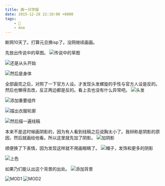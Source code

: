 ```yaml
---
title: 画一只学姐
date: 2015-12-28 22:10:00 +0800
tags:
    - 🎨
    - moe
---
```


断网10天了。打算元旦换isp了。没网继续画画。

<!--more-->

先放出传说中的草图。
![传说中的草图](http://cdn.corumi.cn/tomoe-mami/0.jpg-h720p)

![还是从头开始](http://cdn.corumi.cn/tomoe-mami/1.jpg-h720p)

![然后是身体](http://cdn.corumi.cn/tomoe-mami/2.jpg-h720p)

全部画完之后，对照了一下官方人设。才发现头发螺旋的手性与官方人设是反的。然后也懒得去改，反正两边都是反的。看上去也没有什么异常吧。
![头发](http://cdn.corumi.cn/tomoe-mami/3.jpg-h720p)

![添加重要组件](http://cdn.corumi.cn/tomoe-mami/4.jpg-h720p)

![描出衣服轮廓](http://cdn.corumi.cn/tomoe-mami/5.jpg-h720p)

![然后描一遍线稿](http://cdn.corumi.cn/tomoe-mami/6.jpg-h720p)

本来不是这时候画阴影的，因为有人看到线稿之后说胸太小了。我辩称是阴影的原因，然后就画给他看。所以这里就先加了阴影。
![加阴影](http://cdn.corumi.cn/tomoe-mami/7.jpg-h720p)

顺便换了下表情，因为发现这样就不用画眼睛了。
![帽子，发饰和更多的阴影](http://cdn.corumi.cn/tomoe-mami/8.jpg-h720p)

![上色](http://cdn.corumi.cn/tomoe-mami/9.jpg-h720p)

如果乃们能认出这个背景的出处。
![添加背景](http://cdn.corumi.cn/tomoe-mami/fin.jpg-h720p)



![MOD1](http://cdn.corumi.cn/tomoe-mami/9Ex1.jpg-h720p)
![MOD2](http://cdn.corumi.cn/tomoe-mami/9Ex2.jpg-h720p)

